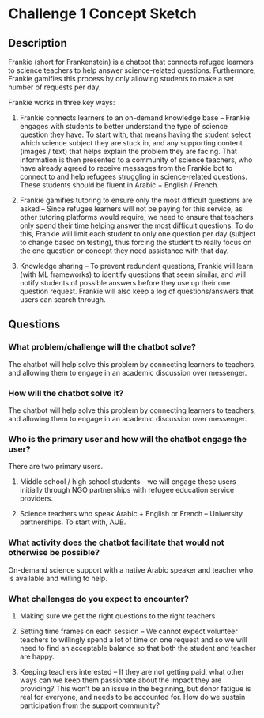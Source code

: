 # Challenge 1 Concept Sketch

## Description

Frankie (short for Frankenstein) is a chatbot that connects refugee learners to science teachers to help answer science-related questions. Furthermore, Frankie gamifies this process by only allowing students to make a set number of requests per day.

Frankie works in three key ways:

1. Frankie connects learners to an on-demand knowledge base – Frankie engages with students to better understand the type of science question they have. To start with, that means having the student select which science subject they are stuck in, and any supporting content (images / text) that helps explain the problem they are facing. That information is then presented to a community of science teachers, who have already agreed to receive messages from the Frankie bot to connect to and help refugees struggling in science-related questions. These students should be fluent in Arabic + English / French.

2. Frankie gamifies tutoring to ensure only the most difficult questions are asked – Since refugee learners will not be paying for this service, as other tutoring platforms would require, we need to ensure that teachers only spend their time helping answer the most difficult questions. To do this, Frankie will limit each student to only one question per day (subject to change based on testing), thus forcing the student to really focus on the one question or concept they need assistance with that day.

3. Knowledge sharing – To prevent redundant questions, Frankie will learn (with ML frameworks) to identify questions that seem similar, and will notify students of possible answers before they use up their one question request. Frankie will also keep a log of questions/answers that users can search through.


## Questions

### What problem/challenge will the chatbot solve?

The chatbot will help solve this problem by connecting learners to teachers, and allowing them to engage in an academic discussion over messenger.

### How will the chatbot solve it?

The chatbot will help solve this problem by connecting learners to teachers, and allowing them to engage in an academic discussion over messenger.

### Who is the primary user and how will the chatbot engage the user?
There are two primary users.

1. Middle school / high school students – we will engage these users initially through NGO partnerships with refugee education service providers.

2. Science teachers who speak Arabic + English or French – University partnerships. To start with, AUB.

### What activity does the chatbot facilitate that would not otherwise be possible?

On-demand science support with a native Arabic speaker and teacher who is available and willing to help.

### What challenges do you expect to encounter?

1. Making sure we get the right questions to the right teachers

2. Setting time frames on each session – We cannot expect volunteer teachers to willingly spend a lot of time on one request and so we will need to find an acceptable balance so that both the student and teacher are happy.

3. Keeping teachers interested – If they are not getting paid, what other ways can we keep them passionate about the impact they are providing? This won’t be an issue in the beginning, but donor fatigue is real for everyone, and needs to be accounted for. How do we sustain participation from the support community?
